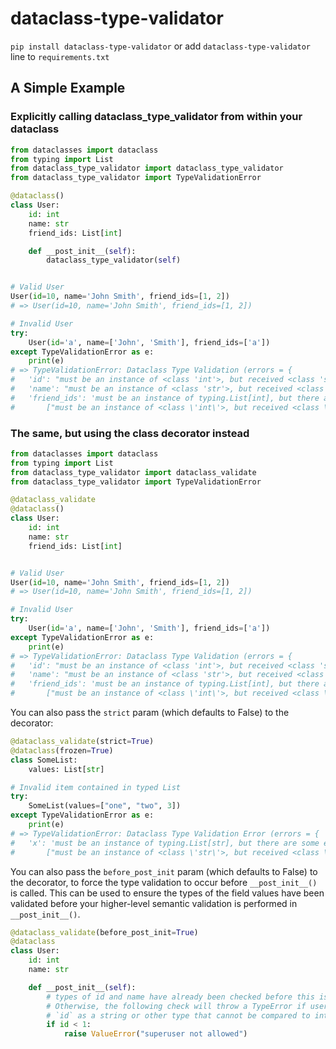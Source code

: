 # dataclass-type-validator

`pip install dataclass-type-validator` or add `dataclass-type-validator` line to `requirements.txt`

## A Simple Example

### Explicitly calling dataclass_type_validator from within your dataclass
```python
from dataclasses import dataclass
from typing import List
from dataclass_type_validator import dataclass_type_validator
from dataclass_type_validator import TypeValidationError

@dataclass()
class User:
    id: int
    name: str
    friend_ids: List[int]

    def __post_init__(self):
        dataclass_type_validator(self)


# Valid User
User(id=10, name='John Smith', friend_ids=[1, 2])
# => User(id=10, name='John Smith', friend_ids=[1, 2])

# Invalid User
try:
    User(id='a', name=['John', 'Smith'], friend_ids=['a'])
except TypeValidationError as e:
    print(e)
# => TypeValidationError: Dataclass Type Validation (errors = {
#   'id': "must be an instance of <class 'int'>, but received <class 'str'>",
#   'name': "must be an instance of <class 'str'>, but received <class 'list'>",
#   'friend_ids': 'must be an instance of typing.List[int], but there are some errors:
#       ["must be an instance of <class \'int\'>, but received <class \'str\'>"]'})
```

### The same, but using the class decorator instead
```python
from dataclasses import dataclass
from typing import List
from dataclass_type_validator import dataclass_validate
from dataclass_type_validator import TypeValidationError

@dataclass_validate
@dataclass()
class User:
    id: int
    name: str
    friend_ids: List[int]


# Valid User
User(id=10, name='John Smith', friend_ids=[1, 2])
# => User(id=10, name='John Smith', friend_ids=[1, 2])

# Invalid User
try:
    User(id='a', name=['John', 'Smith'], friend_ids=['a'])
except TypeValidationError as e:
    print(e)
# => TypeValidationError: Dataclass Type Validation (errors = {
#   'id': "must be an instance of <class 'int'>, but received <class 'str'>",
#   'name': "must be an instance of <class 'str'>, but received <class 'list'>",
#   'friend_ids': 'must be an instance of typing.List[int], but there are some errors:
#       ["must be an instance of <class \'int\'>, but received <class \'str\'>"]'})
```
You can also pass the `strict` param (which defaults to False) to the decorator:
```python
@dataclass_validate(strict=True)
@dataclass(frozen=True)
class SomeList:
    values: List[str]

# Invalid item contained in typed List
try:
    SomeList(values=["one", "two", 3])
except TypeValidationError as e:
    print(e)
# => TypeValidationError: Dataclass Type Validation Error (errors = {
#   'x': 'must be an instance of typing.List[str], but there are some errors: 
#       ["must be an instance of <class \'str\'>, but received <class \'int\'>"]'})
```

You can also pass the `before_post_init` param (which defaults to False) to the decorator,
to force the type validation to occur before `__post_init__()` is called.  This can be used
to ensure the types of the field values have been validated before your higher-level semantic
validation is performed in `__post_init__()`.
```python
@dataclass_validate(before_post_init=True)
@dataclass
class User:
    id: int
    name: str

    def __post_init__(self):
        # types of id and name have already been checked before this is called.
        # Otherwise, the following check will throw a TypeError if user passed 
        # `id` as a string or other type that cannot be compared to int.
        if id < 1:
            raise ValueError("superuser not allowed")
```
